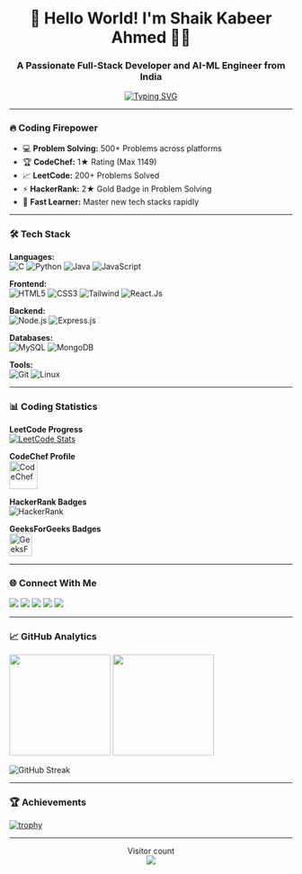 <h1 align="center">🚀 Hello World! I'm Shaik Kabeer Ahmed 👋🏻</h1>
<h3 align="center">A Passionate Full-Stack Developer and AI-ML Engineer from India</h3>

<p align="center">
  <a href="https://git.io/typing-svg"><img src="https://readme-typing-svg.demolab.com?font=Fira+Code&pause=1000&color=00F72F&center=true&vCenter=true&width=435&lines=Problem+Solver;Full-Stack+Developer;AI-ML+Engineer;DS%26A+Enthusiast;Tech+Innovator" alt="Typing SVG" /></a>
</p>

---

### 🔥 Coding Firepower
- 💻 **Problem Solving:** 500+ Problems across platforms
- 🏆 **CodeChef:** 1★ Rating (Max 1149)
- 📈 **LeetCode:** 200+ Problems Solved
- ⚡ **HackerRank:** 2★ Gold Badge in Problem Solving
- 🚀 **Fast Learner:** Master new tech stacks rapidly

---

### 🛠 Tech Stack
**Languages:**  
![C](https://img.shields.io/badge/-C-00599C?style=flat-square&logo=c%2B%2B)
![Python](https://img.shields.io/badge/-Python-3776AB?style=flat-square&logo=python&logoColor=white)
![Java](https://img.shields.io/badge/-Java-007396?style=flat-square&logo=java)
![JavaScript](https://img.shields.io/badge/-JavaScript-F7DF1E?style=flat-square&logo=javascript&logoColor=black)

**Frontend:**  
![HTML5](https://img.shields.io/badge/-HTML5-E34F26?style=flat-square&logo=html5&logoColor=white)
![CSS3](https://img.shields.io/badge/-CSS3-1572B6?style=flat-square&logo=css3)
![Tailwind](https://img.shields.io/badge/-Tailwind-7952B3?style=flat-square&logo=tailwindcss&logoColor=white)
![React.Js](https://img.shields.io/badge/-React.js-c952B3?style=flat-square&logo=react&logoColor=white)

**Backend:**  
![Node.js](https://img.shields.io/badge/-Node.js-339933?style=flat-square&logo=node.js&logoColor=white)
![Express.js](https://img.shields.io/badge/-Express.js-000000?style=flat-square&logo=express)


**Databases:**  
![MySQL](https://img.shields.io/badge/-MySQL-4479A1?style=flat-square&logo=mysql&logoColor=white)
![MongoDB](https://img.shields.io/badge/-MongoDB-47A248?style=flat-square&logo=mongodb&logoColor=white)

**Tools:**  
![Git](https://img.shields.io/badge/-Git-F05032?style=flat-square&logo=git&logoColor=white)
![Linux](https://img.shields.io/badge/-Linux-FCC624?style=flat-square&logo=linux&logoColor=black)

---

### 📊 Coding Statistics

**LeetCode Progress**  
[![LeetCode Stats](https://leetcard.jacoblin.cool/muhammad_786_ahmad?ext=contest)](https://leetcode.com/u/muhammad_786_ahmad/)

**CodeChef Profile**  
<a href="https://www.codechef.com/users/kabeer786">
  <img src="https://cp-logo.vercel.app/codechef/kabeer786" alt="CodeChef" height="50"/>
</a>

**HackerRank Badges**  
![HackerRank](https://img.shields.io/badge/-6%EF%B8%8F%E2%AD%90%20Gold%20Problem%20Solving-00EA64?style=for-the-badge&logo=hackerrank&logoColor=black)

**GeeksForGeeks Badges**  
<a href="https://www.geeksforgeeks.org/user/kabeer786/">
  <img src="https://img.shields.io/badge/GeeksforGeeks-Profile-brightgreen?style=for-the-badge&logo=geeksforgeeks" alt="GeeksForGeeks" height="40"/>
</a>

---

### 🌐 Connect With Me
[<img src="https://img.shields.io/badge/LinkedIn-0077B5?style=for-the-badge&logo=linkedin&logoColor=white" />](https://linkedin.com/in/kabeer786786)
[<img src="https://img.shields.io/badge/GitHub-100000?style=for-the-badge&logo=github&logoColor=white" />](https://github.com/Kabeer786786)
[<img src="https://img.shields.io/badge/CodeChef-%23964B00.svg?style=for-the-badge&logo=CodeChef&logoColor=white" />](https://www.codechef.com/users/kabeer786)
[<img src="https://img.shields.io/badge/-LeetCode-FFA116?style=for-the-badge&logo=LeetCode&logoColor=black" />](https://leetcode.com/u/muhammad_786_ahmad/)
[<img src="https://img.shields.io/badge/HackerRank-00EA64?style=for-the-badge&logo=hackerrank&logoColor=black" />](https://www.hackerrank.com/profile/kabeerahmed786)

---

### 📈 GitHub Analytics
<p align="left">
  <img height="180em" src="https://github-readme-stats-eight-theta.vercel.app/api?username=Kabeer786786&show_icons=true&include_all_commits=true"/>
  <img height="180em" src="https://github-readme-stats-eight-theta.vercel.app/api/top-langs/?username=Kabeer786786&layout=compact&langs_count=9"/>
</p>

![GitHub Streak](https://streak-stats.demolab.com?user=Kabeer786786)

---

### 🏆 Achievements
[![trophy](https://github-profile-trophy.vercel.app/?username=Kabeer786786&theme=onedark&row=1&column=7 )](https://github.com/ryo-ma/github-profile-trophy)

---

<p align="center"> 
  Visitor count<br>
  <img src="https://profile-counter.glitch.me/Kabeer786786/count.svg" />
</p>
